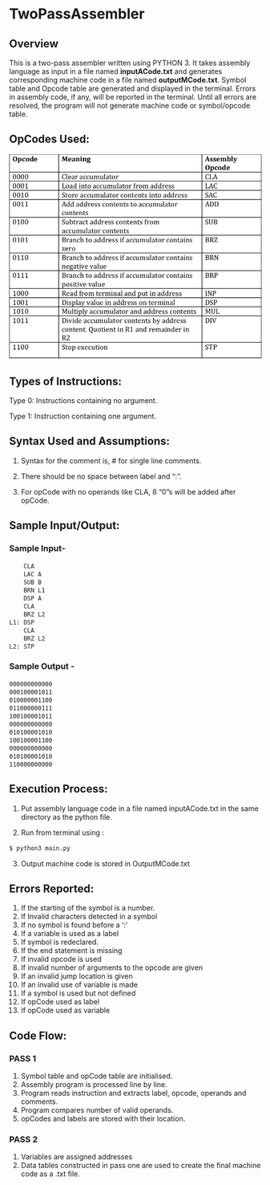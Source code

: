 # TwoPassAssembler

## Overview

This is a two-pass assembler written using PYTHON 3. It takes assembly language as input
in a file named  **inputACode.txt** and generates corresponding machine code in a file named
**outputMCode.txt**. Symbol table and Opcode table are generated and displayed in the
terminal. Errors in assembly code, if any, will be reported in the terminal. Until all errors are
resolved, the program will not generate machine code or symbol/opcode table.

## OpCodes Used:

![OpCodes Used](https://github.com/adwitsingh/TwoPassAssembler/blob/master/OpcodeGuide.png)

## Types of Instructions:

Type 0: Instructions containing no argument.

Type 1: Instruction containing one argument.

## Syntax Used and Assumptions:

1. Syntax for the comment is, # for single line comments.

2. There should be no space between label and “:”.

3. For opCode with no operands like CLA, 8 “0”s will be added after opCode.

## Sample Input/Output:

### Sample Input-

```assembly
	CLA
	LAC	A
	SUB	B
	BRN	L1
	DSP	A
	CLA
	BRZ	L2
L1: DSP
	CLA
	BRZ	L2
L2: STP
```

### Sample Output -

```
000000000000
000100001011
010000001100
011000000111
100100001011
000000000000
010100001010
100100001100
000000000000
010100001010
110000000000
```



## Execution Process:

1. Put assembly language code in a file named inputACode.txt in the same directory as
    the python file.

2. Run from terminal using :

  ```bash
  $ python3 main.py
  ```

3. Output machine code is stored in OutputMCode.txt

  

## Errors Reported:

  1) If the starting of the symbol is a number.
  2) If Invalid characters detected in a symbol
  3) If no symbol is found before a ‘:’
  4) If a variable is used as a label
  5) If symbol is redeclared.
  6) If the end statement is missing
  7) If invalid opcode is used
  8) If invalid number of arguments to the opcode are given
  9) If an invalid jump location is given
  10) If an invalid use of variable is made
  11) If a symbol is used but not defined
  12) If opCode used as label
  13) If opCode used as variable

## Code Flow:

### PASS 1

1. Symbol table and opCode table are initialised.
2. Assembly program is processed line by line.
3. Program reads instruction and extracts label, opcode, operands and comments.
4. Program compares number of valid operands.
5. opCodes and labels are stored with their location.

### PASS 2

1. Variables are assigned addresses
2. Data tables constructed in pass one are used to create the final machine code as a
.txt file.
